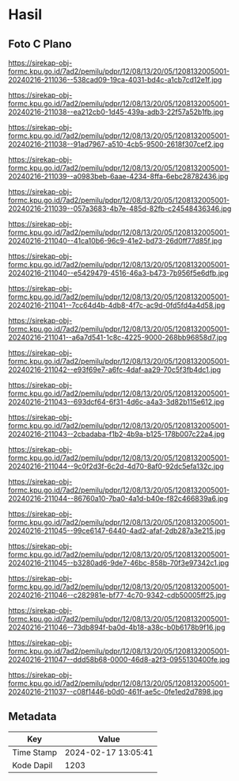 # Hasil

## Foto C Plano

https://sirekap-obj-formc.kpu.go.id/7ad2/pemilu/pdpr/12/08/13/20/05/1208132005001-20240216-211036--538cad09-19ca-4031-bd4c-a1cb7cd12e1f.jpg

https://sirekap-obj-formc.kpu.go.id/7ad2/pemilu/pdpr/12/08/13/20/05/1208132005001-20240216-211038--ea212cb0-1d45-439a-adb3-22f57a52b1fb.jpg

https://sirekap-obj-formc.kpu.go.id/7ad2/pemilu/pdpr/12/08/13/20/05/1208132005001-20240216-211038--91ad7967-a510-4cb5-9500-2618f307cef2.jpg

https://sirekap-obj-formc.kpu.go.id/7ad2/pemilu/pdpr/12/08/13/20/05/1208132005001-20240216-211039--a0983beb-6aae-4234-8ffa-6ebc28782436.jpg

https://sirekap-obj-formc.kpu.go.id/7ad2/pemilu/pdpr/12/08/13/20/05/1208132005001-20240216-211039--057a3683-4b7e-485d-82fb-c24548436346.jpg

https://sirekap-obj-formc.kpu.go.id/7ad2/pemilu/pdpr/12/08/13/20/05/1208132005001-20240216-211040--41ca10b6-96c9-41e2-bd73-26d0ff77d85f.jpg

https://sirekap-obj-formc.kpu.go.id/7ad2/pemilu/pdpr/12/08/13/20/05/1208132005001-20240216-211040--e5429479-4516-46a3-b473-7b956f5e6dfb.jpg

https://sirekap-obj-formc.kpu.go.id/7ad2/pemilu/pdpr/12/08/13/20/05/1208132005001-20240216-211041--7cc64d4b-4db8-4f7c-ac9d-0fd5fd4a4d58.jpg

https://sirekap-obj-formc.kpu.go.id/7ad2/pemilu/pdpr/12/08/13/20/05/1208132005001-20240216-211041--a6a7d541-1c8c-4225-9000-268bb96858d7.jpg

https://sirekap-obj-formc.kpu.go.id/7ad2/pemilu/pdpr/12/08/13/20/05/1208132005001-20240216-211042--e93f69e7-a6fc-4daf-aa29-70c5f3fb4dc1.jpg

https://sirekap-obj-formc.kpu.go.id/7ad2/pemilu/pdpr/12/08/13/20/05/1208132005001-20240216-211043--693dcf64-6f31-4d6c-a4a3-3d82b115e612.jpg

https://sirekap-obj-formc.kpu.go.id/7ad2/pemilu/pdpr/12/08/13/20/05/1208132005001-20240216-211043--2cbadaba-f1b2-4b9a-b125-178b007c22a4.jpg

https://sirekap-obj-formc.kpu.go.id/7ad2/pemilu/pdpr/12/08/13/20/05/1208132005001-20240216-211044--9c0f2d3f-6c2d-4d70-8af0-92dc5efa132c.jpg

https://sirekap-obj-formc.kpu.go.id/7ad2/pemilu/pdpr/12/08/13/20/05/1208132005001-20240216-211044--86760a10-7ba0-4a1d-b40e-f82c466839a6.jpg

https://sirekap-obj-formc.kpu.go.id/7ad2/pemilu/pdpr/12/08/13/20/05/1208132005001-20240216-211045--99ce6147-6440-4ad2-afaf-2db287a3e215.jpg

https://sirekap-obj-formc.kpu.go.id/7ad2/pemilu/pdpr/12/08/13/20/05/1208132005001-20240216-211045--b3280ad6-9de7-46bc-858b-70f3e97342c1.jpg

https://sirekap-obj-formc.kpu.go.id/7ad2/pemilu/pdpr/12/08/13/20/05/1208132005001-20240216-211046--c282981e-bf77-4c70-9342-cdb50005ff25.jpg

https://sirekap-obj-formc.kpu.go.id/7ad2/pemilu/pdpr/12/08/13/20/05/1208132005001-20240216-211046--73db894f-ba0d-4b18-a38c-b0b6178b9f16.jpg

https://sirekap-obj-formc.kpu.go.id/7ad2/pemilu/pdpr/12/08/13/20/05/1208132005001-20240216-211047--ddd58b68-0000-46d8-a2f3-0955130400fe.jpg

https://sirekap-obj-formc.kpu.go.id/7ad2/pemilu/pdpr/12/08/13/20/05/1208132005001-20240216-211037--c08f1446-b0d0-461f-ae5c-0fe1ed2d7898.jpg


## Metadata

| Key        | Value               |
| ---------- | ------------------- |
| Time Stamp | 2024-02-17 13:05:41 |
| Kode Dapil | 1203                |



